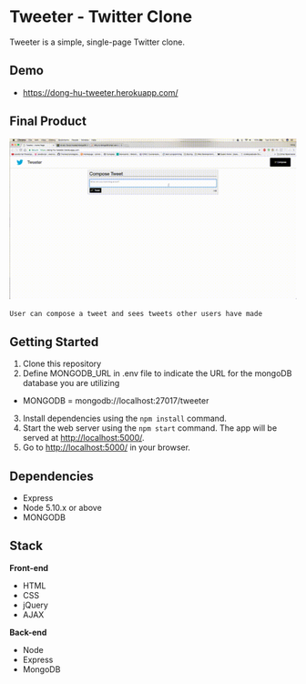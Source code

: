 # Tweeter - Twitter Clone

Tweeter is a simple, single-page Twitter clone.

## Demo
* https://dong-hu-tweeter.herokuapp.com/

## Final Product
!['Tweetr'](./assets/tweeter.gif)
```
User can compose a tweet and sees tweets other users have made
```

## Getting Started

1. Clone this repository
2. Define MONGODB_URL in .env file to indicate the URL for the mongoDB database you are utilizing
* MONGODB = mongodb://localhost:27017/tweeter
3. Install dependencies using the `npm install` command.
4. Start the web server using the `npm start` command. The app will be served at <http://localhost:5000/>.
5. Go to <http://localhost:5000/> in your browser.

## Dependencies

* Express
* Node 5.10.x or above
* MONGODB

## Stack

**Front-end**
* HTML
* CSS
* jQuery
* AJAX

**Back-end**
* Node
* Express
* MongoDB
